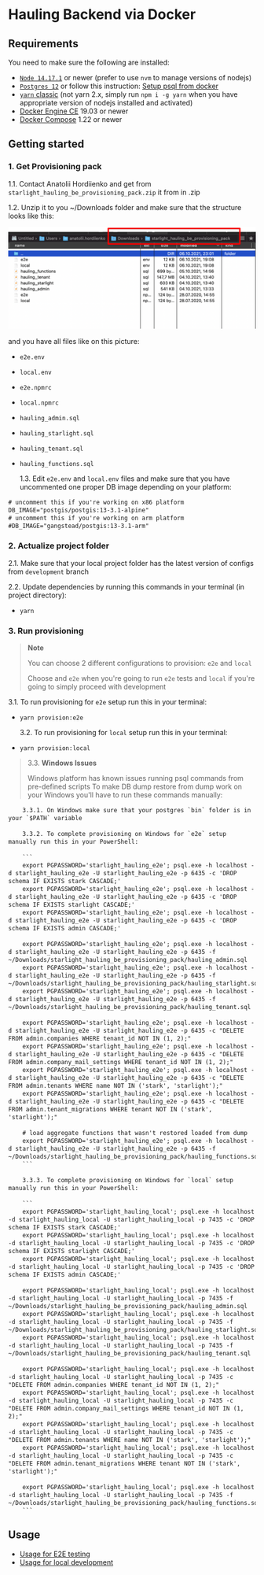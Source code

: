 # Hauling Backend via Docker

## Requirements

You need to make sure the following are installed:

- [`Node 14.17.1`](https://nodejs.org/en/) or newer (prefer to use `nvm` to manage versions of nodejs)
- [`Postgres 12`](https://www.postgresql.org/) or follow this instruction: [Setup psql from docker](./psql.md)
- [`yarn` classic](https://classic.yarnpkg.com/en/docs/install) (not yarn 2.x, simply run `npm i -g yarn` when you have appropriate version of nodejs installed and activated)
- [Docker Engine CE](https://docs.docker.com/engine/install/#server) 19.03 or newer
- [Docker Compose](https://docs.docker.com/compose/install/) 1.22 or newer

## Getting started

### 1. Get Provisioning pack

1.1. Contact Anatolii Hordiienko and get from `starlight_hauling_be_provisioning_pack.zip` it from in .zip

1.2. Unzip it to you ~/Downloads folder and make sure that the structure looks like this:

![provisioning pack folder structure](./provisioning.png)

and you have all files like on this picture:

- `e2e.env`
- `local.env`
- `e2e.npmrc`
- `local.npmrc`
- `hauling_admin.sql`
- `hauling_starlight.sql`
- `hauling_tenant.sql`
- `hauling_functions.sql`

  1.3. Edit `e2e.env` and `local.env` files and make sure that you have uncommented one proper DB image depending on your platform:

```
# uncomment this if you're working on x86 platform
DB_IMAGE="postgis/postgis:13-3.1-alpine"
# uncomment this if you're working on arm platform
#DB_IMAGE="gangstead/postgis:13-3.1-arm"
```

### 2. Actualize project folder

2.1. Make sure that your local project folder has the latest version of configs from `development` branch

2.2. Update dependencies by running this commands in your terminal (in project directory):

- `yarn`

### 3. Run provisioning

> **Note**
>
> You can choose 2 different configurations to provision: `e2e` and `local`
>
> Choose and `e2e` when you're going to run `e2e` tests and `local` if you're going to simply proceed with development

3.1. To run provisioning for `e2e` setup run this in your terminal:

- `yarn provision:e2e`

  3.2. To run provisioning for `local` setup run this in your terminal:

- `yarn provision:local`

> 3.3. **Windows Issues**
>
> Windows platform has known issues running psql commands from pre-defined scripts
> To make DB dump restore from dump work on your Windows you'll have to run these commands manually:

        3.3.1. On Windows make sure that your postgres `bin` folder is in your `$PATH` variable

        3.3.2. To complete provisioning on Windows for `e2e` setup manually run this in your PowerShell:

        ```
        export PGPASSWORD='starlight_hauling_e2e'; psql.exe -h localhost -d starlight_hauling_e2e -U starlight_hauling_e2e -p 6435 -c 'DROP schema IF EXISTS stark CASCADE;'
        export PGPASSWORD='starlight_hauling_e2e'; psql.exe -h localhost -d starlight_hauling_e2e -U starlight_hauling_e2e -p 6435 -c 'DROP schema IF EXISTS starlight CASCADE;'
        export PGPASSWORD='starlight_hauling_e2e'; psql.exe -h localhost -d starlight_hauling_e2e -U starlight_hauling_e2e -p 6435 -c 'DROP schema IF EXISTS admin CASCADE;'

        export PGPASSWORD='starlight_hauling_e2e'; psql.exe -h localhost -d starlight_hauling_e2e -U starlight_hauling_e2e -p 6435 -f ~/Downloads/starlight_hauling_be_provisioning_pack/hauling_admin.sql
        export PGPASSWORD='starlight_hauling_e2e'; psql.exe -h localhost -d starlight_hauling_e2e -U starlight_hauling_e2e -p 6435 -f ~/Downloads/starlight_hauling_be_provisioning_pack/hauling_starlight.sql
        export PGPASSWORD='starlight_hauling_e2e'; psql.exe -h localhost -d starlight_hauling_e2e -U starlight_hauling_e2e -p 6435 -f ~/Downloads/starlight_hauling_be_provisioning_pack/hauling_tenant.sql

        export PGPASSWORD='starlight_hauling_e2e'; psql.exe -h localhost -d starlight_hauling_e2e -U starlight_hauling_e2e -p 6435 -c "DELETE FROM admin.companies WHERE tenant_id NOT IN (1, 2);"
        export PGPASSWORD='starlight_hauling_e2e'; psql.exe -h localhost -d starlight_hauling_e2e -U starlight_hauling_e2e -p 6435 -c "DELETE FROM admin.company_mail_settings WHERE tenant_id NOT IN (1, 2);"
        export PGPASSWORD='starlight_hauling_e2e'; psql.exe -h localhost -d starlight_hauling_e2e -U starlight_hauling_e2e -p 6435 -c "DELETE FROM admin.tenants WHERE name NOT IN ('stark', 'starlight');"
        export PGPASSWORD='starlight_hauling_e2e'; psql.exe -h localhost -d starlight_hauling_e2e -U starlight_hauling_e2e -p 6435 -c "DELETE FROM admin.tenant_migrations WHERE tenant NOT IN ('stark', 'starlight');"

        # load aggregate functions that wasn't restored loaded from dump
        export PGPASSWORD='starlight_hauling_e2e'; psql.exe -h localhost -d starlight_hauling_e2e -U starlight_hauling_e2e -p 6435 -f ~/Downloads/starlight_hauling_be_provisioning_pack/hauling_functions.sql
        ```

        3.3.3. To complete provisioning on Windows for `local` setup manually run this in your PowerShell:

        ```
        export PGPASSWORD='starlight_hauling_local'; psql.exe -h localhost -d starlight_hauling_local -U starlight_hauling_local -p 7435 -c 'DROP schema IF EXISTS stark CASCADE;'
        export PGPASSWORD='starlight_hauling_local'; psql.exe -h localhost -d starlight_hauling_local -U starlight_hauling_local -p 7435 -c 'DROP schema IF EXISTS starlight CASCADE;'
        export PGPASSWORD='starlight_hauling_local'; psql.exe -h localhost -d starlight_hauling_local -U starlight_hauling_local -p 7435 -c 'DROP schema IF EXISTS admin CASCADE;'

        export PGPASSWORD='starlight_hauling_local'; psql.exe -h localhost -d starlight_hauling_local -U starlight_hauling_local -p 7435 -f ~/Downloads/starlight_hauling_be_provisioning_pack/hauling_admin.sql
        export PGPASSWORD='starlight_hauling_local'; psql.exe -h localhost -d starlight_hauling_local -U starlight_hauling_local -p 7435 -f ~/Downloads/starlight_hauling_be_provisioning_pack/hauling_starlight.sql
        export PGPASSWORD='starlight_hauling_local'; psql.exe -h localhost -d starlight_hauling_local -U starlight_hauling_local -p 7435 -f ~/Downloads/starlight_hauling_be_provisioning_pack/hauling_tenant.sql

        export PGPASSWORD='starlight_hauling_local'; psql.exe -h localhost -d starlight_hauling_local -U starlight_hauling_local -p 7435 -c "DELETE FROM admin.companies WHERE tenant_id NOT IN (1, 2);"
        export PGPASSWORD='starlight_hauling_local'; psql.exe -h localhost -d starlight_hauling_local -U starlight_hauling_local -p 7435 -c "DELETE FROM admin.company_mail_settings WHERE tenant_id NOT IN (1, 2);"
        export PGPASSWORD='starlight_hauling_local'; psql.exe -h localhost -d starlight_hauling_local -U starlight_hauling_local -p 7435 -c "DELETE FROM admin.tenants WHERE name NOT IN ('stark', 'starlight');"
        export PGPASSWORD='starlight_hauling_local'; psql.exe -h localhost -d starlight_hauling_local -U starlight_hauling_local -p 7435 -c "DELETE FROM admin.tenant_migrations WHERE tenant NOT IN ('stark', 'starlight');"

        export PGPASSWORD='starlight_hauling_local'; psql.exe -h localhost -d starlight_hauling_local -U starlight_hauling_local -p 7435 -f ~/Downloads/starlight_hauling_be_provisioning_pack/hauling_functions.sql
        ```

## Usage

- [Usage for E2E testing](./e2e.md)
- [Usage for local development](./local.md)

